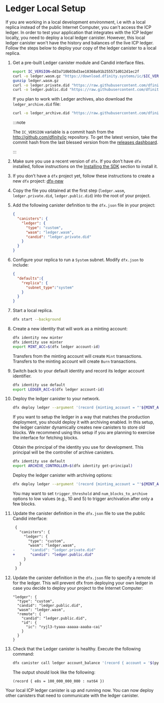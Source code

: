 # Ledger Local Setup

If you are working in a local development environment, i.e with a local replica instead of the public Internet Computer, you can't access the ICP ledger. In order to test your application that integrates with the ICP ledger locally, you need to deploy a local ledger canister. However, this local ledger canister won't have the history and balances of the live ICP ledger.
Follow the steps below to deploy your copy of the ledger canister to a local replica.

1.  Get a pre-built Ledger canister module and Candid interface files.

    ``` sh
    export IC_VERSION=dd3a710b03bd3ae10368a91b255571d012d1ec2f
    curl -o ledger.wasm.gz "https://download.dfinity.systems/ic/$IC_VERSION/canisters/ledger-canister_notify-method.wasm.gz"
    gunzip ledger.wasm.gz
    curl -o ledger.private.did "https://raw.githubusercontent.com/dfinity/ic/$IC_VERSION/rs/rosetta-api/ledger.did"
    curl -o ledger.public.did "https://raw.githubusercontent.com/dfinity/ic/$IC_VERSION/rs/rosetta-api/ledger_canister/ledger.did"
    ```
    If you plan to work with Ledger archives, also download the `ledger_archive.did` file:
    
    ``` sh
    curl -o ledger_archive.did "https://raw.githubusercontent.com/dfinity/ic/$IC_VERSION/rs/rosetta-api/icp_ledger/ledger_archive.did"
    ```

    :::note

    The `IC_VERSION` variable is a commit hash from the <http://github.com/dfinity/ic> repository. To get the latest version, take the commit hash from the last blessed version from the [releases dashboard](https://dashboard.internetcomputer.org/releases).

    :::

2.  Make sure you use a recent version of `dfx`. If you don’t have `dfx` installed, follow instructions on the [Installing the SDK](../../build/install-upgrade-remove) section to install it.

3.  If you don’t have a `dfx` project yet, follow these instructions to create a new `dfx` project: [dfx-new](../../../references/cli-reference/dfx-new.md)

4.  Copy the file you obtained at the first step (`ledger.wasm`, `ledger.private.did`, `ledger.public.did`) into the root of your project.

5.  Add the following canister definition to the `dfx.json` file in your project:

    ``` json
    {
      "canisters": {
        "ledger": {
          "type": "custom",
          "wasm": "ledger.wasm",
          "candid": "ledger.private.did"
        }
      }
    }
    ```
    
6. Configure your replica to run a `System` subnet. Modify `dfx.json` to include:
     ```json
     {
       "defaults":{
         "replica": {
           "subnet_type":"system"
         }
       }
     }
     ```

6.  Start a local replica.

    ``` sh
    dfx start --background
    ```

7.  Create a new identity that will work as a minting account:

    ``` sh
    dfx identity new minter
    dfx identity use minter
    export MINT_ACC=$(dfx ledger account-id)
    ```

    Transfers from the minting account will create `Mint` transactions. Transfers to the minting account will create `Burn` transactions.

8.  Switch back to your default identity and record its ledger account identifier.

    ``` sh
    dfx identity use default
    export LEDGER_ACC=$(dfx ledger account-id)
    ```

9.  Deploy the ledger canister to your network.

    ``` sh
    dfx deploy ledger --argument '(record {minting_account = "'${MINT_ACC}'"; initial_values = vec { record { "'${LEDGER_ACC}'"; record { e8s=100_000_000_000 } }; }; send_whitelist = vec {}})'
    ```

    If you want to setup the ledger in a way that matches the production deployment, you should deploy it with archiving enabled. In this setup, the ledger canister dynamically creates new canisters to store old blocks. We recommend using this setup if you are planning to exercise the interface for fetching blocks.

    Obtain the principal of the identity you use for development. This principal will be the controller of archive canisters.

    ``` sh
    dfx identity use default
    export ARCHIVE_CONTROLLER=$(dfx identity get-principal)
    ```

    Deploy the ledger canister with archiving options:

    ``` sh
    dfx deploy ledger --argument '(record {minting_account = "'${MINT_ACC}'"; initial_values = vec { record { "'${LEDGER_ACC}'"; record { e8s=100_000_000_000 } }; }; send_whitelist = vec {}; archive_options = opt record { trigger_threshold = 2000; num_blocks_to_archive = 1000; controller_id = principal "'${ARCHIVE_CONTROLLER}'" }})'
    ```

    You may want to set `trigger_threshold` and `num_blocks_to_archive` options to low values (e.g., 10 and 5) to trigger archivation after only a few blocks.

10. Update the canister definition in the `dfx.json` file to use the public Candid interface:

    ``` diff
     {
       "canisters": {
         "ledger": {
           "type": "custom",
           "wasm": "ledger.wasm",
    -       "candid": "ledger.private.did"
    +       "candid": "ledger.public.did"
         }
       }
     }
    ```

11. Update the canister definition in the `dfx.json` file to specify a remote id for the ledger. This will prevent dfx from deploying your own ledger in case you decide to deploy your project to the Internet Computer:

    ```
    "ledger": {
      "type": "custom",
      "candid": "ledger.public.did",
      "wasm": "ledger.wasm",
      "remote": {
        "candid": "ledger.public.did",
        "id": {
          "ic": "ryjl3-tyaaa-aaaaa-aaaba-cai"
        }
      }
    }
    ```

12. Check that the Ledger canister is healthy. Execute the following command:

    ``` sh
    dfx canister call ledger account_balance '(record { account = '$(python3 -c 'print("vec{" + ";".join([str(b) for b in bytes.fromhex("'$LEDGER_ACC'")]) + "}")')' })'
    ```

    The output should look like the following:

        (record { e8s = 100_000_000_000 : nat64 })

Your local ICP ledger canister is up and running now. You can now deploy other canisters that need to communicate with the ledger canister.
